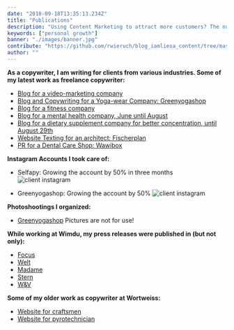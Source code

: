 ```yaml
---
date: "2018-09-18T13:35:13.234Z"
title: "Publications"
description: "Using Content Marketing to attract more customers? The nutrition and supplementary company Your Superfoods demonstrates how it’s done. I will show you how Your Superfoods uses Content Marketing Strategies by showing various food marketing examples deployed by them to get more people to eat healthy and buy their food products ..."
keywords: ["personal growth"]
banner: "./images/banner.jpg"
contribute: "https://github.com/rwieruch/blog_iamliesa_content/tree/master/pages/publications/index.md"
author: ""
---
```


**As a copywriter, I am writing for clients from various industries. Some of my latest work as freelance copywriter:**

* [Blog for a video-marketing company](https://blog.mynd.com/de/author/liesa-huppertz)
* [Blog and Copywriting for a Yoga-wear Company: Greenyogashop](https://www.greenyogashop.com/blog/)
* [Blog for a fitness company](https://www.gymondo.com/magazin/de/author/liesa-huppertz)
* [Blog for a mental health company, June until August](https://www.selfapy.de/blog/)
* [Blog for a dietary supplement company for better concentration, until August 29th](https://www.concentrix.eu/magazin/)
* [Website Texting for an architect: Fischerplan](http://fischerplan.com/)
* [PR for a Dental Care Shop: Wawibox](http://epaper.dental-tribune.com/dti/59afa644020e4/page31.html#/16)

**Instagram Accounts I took care of:**

* Selfapy: Growing the account by 50% in three months ![client instagram](./images/selfapy-instagram.png)

* Greenyogashop: Growing the account by 50% ![client instagram](./images/greenyogashop-instagram.png)

**Photoshootings I organized:**

* [Greenyogashop](https://photos.app.goo.gl/d6sDF4cHDi8VtAVp7) Pictures are not for use!

**While working at Wimdu, my press releases were published in (but not only):**

* [Focus](http://www.focus.de/reisen/staedtereisen/wlan-rauchen-geschirrspueler-andere-laender-andere-zimmer-so-unterschiedlich-wohnt-der-westen_id_4895112.html)
* [Welt](https://www.welt.de/finanzen/immobilien/article140964011/Beim-Spuelen-sind-die-Daenen-besonders-faul.html)
* [Madame](http://www.madame.de/top-8-fashion-week-hangouts-933817.html)
* [Stern](http://www.stern.de/genuss/trinken/cocktails--das-sind-die-5-besten-sommerdrinks-6381732.html)
* [W&V](http://www.wuv.de/digital/instagram_studie_das_sind_die_beliebtesten_trips_mit_freunden)

**Some of my older work as copywriter at Wortweiss:**

* [Website for craftsmen](http://hwso.de/)
* [Website for pyrotechnician](http://feuerwerke-kuerbs.de/)